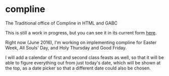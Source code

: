 compline
========

The Traditional office of Compline in HTML and GABC

This is still a work in progress, but you can see it in its current form [here](http://bbloomf.github.io/compline/).

Right now (June 2016), I'm working on implementing compline for Easter Week, All Souls' Day, and Holy Thursday and Good Friday.

I will add a calendar of first and second class feasts as well, so that it will be able to figure everything out from just today's date, which will be shown at the top, as a date picker so that a different date could also be chosen.
